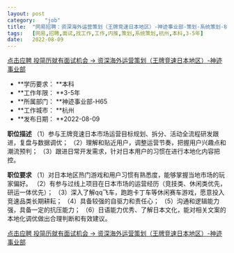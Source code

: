 ```yaml
---
layout:	post
category:	"job"
title:	"网易招聘：资深海外运营策划（王牌竞速日本地区）-神迹事业部-策划-系统策划-杭州本科3-5年"
tags:	[网易,招聘,面试,找工作,工作,内推,策划,系统策划,杭州,本科,3-5年]
date:	2022-08-09
---
```


[点击应聘 投简历就有面试机会 -> 资深海外运营策划（王牌竞速日本地区）-神迹事业部](http://mobile.bole.netease.com/bole/boleDetail?id=42215&employeeId=346f03c3cda5f04c&key=all)



- **学历要求： **本科
- **工作年限： **3-5年
- **所属部门： **神迹事业部-H65
- **工作城市： **杭州
- **发布日期： **2022-08-09



**职位描述**
（1）参与王牌竞速日本市场运营目标规划、拆分、活动全流程研发跟进，复盘与数据调优；
（2）理解和贴近用户，调整运营节奏，把握用户兴趣点和潮流预判；
（3）跟进日常开发需求，针对日本用户的习惯在进行本地化内容把控。



**职位要求**
（1）对日本地区热门游戏和用户习惯有熟悉度，能够掌握当地市场的玩家偏好。
（2）有参与过线上项目在日本市场的运营经历（竞技类、休闲类优先，研运一体优先）；
（3）深入了解qq飞车，跑跑卡丁车等休闲赛车游戏，愿意投入竞速品类长期耕耘；
（4）具备较强的自驱力和责任心；
（5）沟通和逻辑能力强，具备一定的抗压能力；
（6）日语能力优秀、了解日本文化，能对相关文案的本地化调优做出合理判断和有效建议。



[点击应聘 投简历就有面试机会 -> 资深海外运营策划（王牌竞速日本地区）-神迹事业部](http://mobile.bole.netease.com/bole/boleDetail?id=42215&employeeId=346f03c3cda5f04c&key=all)